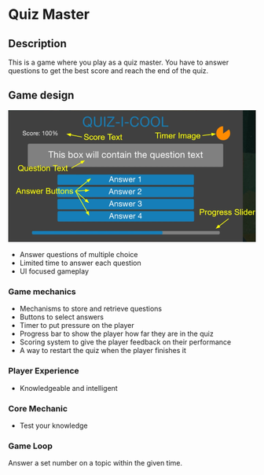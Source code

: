 # Quiz Master

## Description

This is a game where you play as a quiz master. You have to answer questions to get the best score and reach the end of the quiz.

## Game design

![Game design](./game_design.png)
* Answer questions of multiple choice
* Limited time to answer each question
* UI focused gameplay
  
### Game mechanics

* Mechanisms to store and retrieve questions
* Buttons to select answers
* Timer to put pressure on the player
* Progress bar to show the player how far they are in the quiz
* Scoring system to give the player feedback on their performance
* A way to restart the quiz when the player finishes it

### Player Experience

* Knowledgeable and intelligent

### Core Mechanic

* Test your knowledge

### Game Loop

Answer a set number on a topic within the given time.